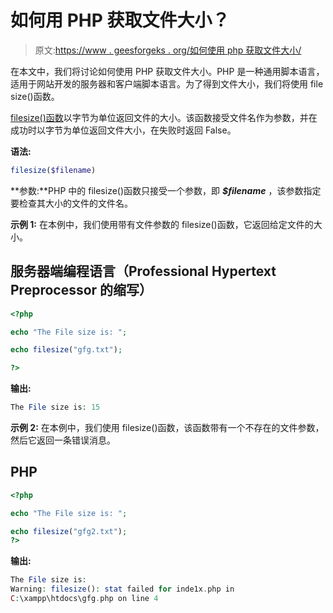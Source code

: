 # 如何用 PHP 获取文件大小？

> 原文:[https://www . geesforgeks . org/如何使用 php 获取文件大小/](https://www.geeksforgeeks.org/how-to-get-the-file-size-using-php/)

在本文中，我们将讨论如何使用 PHP 获取文件大小。PHP 是一种通用脚本语言，适用于网站开发的服务器和客户端脚本语言。为了得到文件大小，我们将使用 file size()函数。

[filesize()函数](https://www.geeksforgeeks.org/php-filesize-function/)以字节为单位返回文件的大小。该函数接受文件名作为参数，并在成功时以字节为单位返回文件大小，在失败时返回 False。

**语法:**

```php
filesize($filename)
```

**参数:**PHP 中的 filesize()函数只接受一个参数，即 ***$filename*** ，该参数指定要检查其大小的文件的文件名。

**示例 1:** 在本例中，我们使用带有文件参数的 filesize()函数，它返回给定文件的大小。

## 服务器端编程语言（Professional Hypertext Preprocessor 的缩写）

```php
<?php

echo "The File size is: ";

echo filesize("gfg.txt");

?>
```

**输出:**

```php
The File size is: 15
```

**示例 2:** 在本例中，我们使用 filesize()函数，该函数带有一个不存在的文件参数，然后它返回一条错误消息。

## PHP

```php
<?php

echo "The File size is: ";

echo filesize("gfg2.txt");
?>
```

**输出:**

```php
The File size is: 
Warning: filesize(): stat failed for inde1x.php in
C:\xampp\htdocs\gfg.php on line 4
```